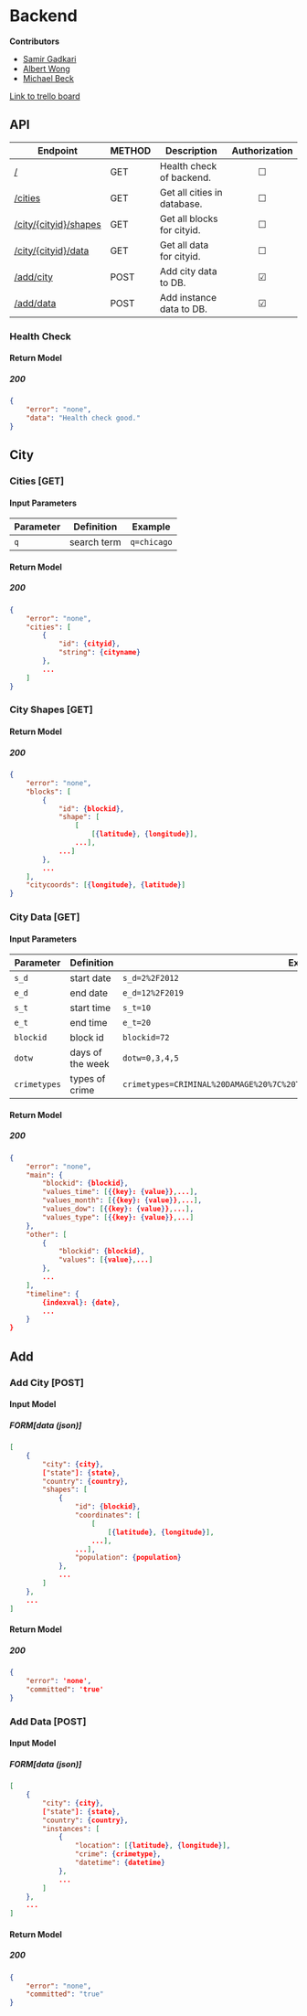 # Backend

**Contributors**

- [Samir Gadkari](https://github.com/samirgadkari)
- [Albert Wong](http://github.com/albert-h-wong)
- [Michael Beck](http://github.com/brit228)

[Link to trello board](https://trello.com/b/VX0UcKdA/labs-12-crime-statistics)

## API

| Endpoint | METHOD | Description | Authorization |
|---|---|---|:---:|
| [/](#health-check) | GET | Health check of backend. | &#9744; |
| [/cities](#cities-get) | GET | Get all cities in database. | &#9744; |
| [/city/{cityid}/shapes](#city-shapes-get) | GET | Get all blocks for cityid. | &#9744; |
| [/city/{cityid}/data](#city-data-get) | GET | Get all data for cityid. | &#9744; |
| [/add/city](#add-city-post) | POST | Add city data to DB. | &#9745; |
| [/add/data](#add-data-post) | POST | Add instance data to DB. | &#9745; |

### Health Check

#### Return Model

##### 200
```json
{
    "error": "none",
    "data": "Health check good."
}
```

## City

### Cities [GET]

#### Input Parameters

| Parameter | Definition | Example |
|---|---|---|
| `q` | search term | `q=chicago` |

#### Return Model

##### 200

```json
{
    "error": "none",
    "cities": [
        {
            "id": {cityid},
            "string": {cityname}
        },
        ...
    ]
}
```

### City Shapes [GET]

#### Return Model

##### 200

```json
{
    "error": "none",
    "blocks": [
        {
            "id": {blockid},
            "shape": [
                [
                    [{latitude}, {longitude}],
                ...],
            ...]
        },
        ...
    ],
    "citycoords": [{longitude}, {latitude}]
}
```

### City Data [GET]

#### Input Parameters

| Parameter | Definition | Example |
|---|---|---|
| `s_d` | start date | `s_d=2%2F2012` |
| `e_d` | end date | `e_d=12%2F2019` |
| `s_t` | start time | `s_t=10` |
| `e_t` | end time | `e_t=20` |
| `blockid` | block id | `blockid=72` |
| `dotw` | days of the week | `dotw=0,3,4,5` |
| `crimetypes` | types of crime | `crimetypes=CRIMINAL%20DAMAGE%20%7C%20TO%20VEHICLE,THEFT%20%7C%20FROM%20BUILDING` |

#### Return Model

##### 200

```json
{
    "error": "none",
    "main": {
        "blockid": {blockid},
        "values_time": [{{key}: {value}},...],
        "values_month": [{{key}: {value}},...],
        "values_dow": [{{key}: {value}},...],
        "values_type": [{{key}: {value}},...]
    },
    "other": [
        {
            "blockid": {blockid},
            "values": [{value},...]
        },
        ...
    ],
    "timeline": {
        {indexval}: {date},
        ...
    }
}
```

## Add

### Add City [POST]

#### Input Model

##### FORM[data (json)]

```json
[
    {
        "city": {city},
        ["state"]: {state},
        "country": {country},
        "shapes": [
            {
                "id": {blockid},
                "coordinates": [
                    [
                        [{latitude}, {longitude}],
                    ...],
                ...],
                "population": {population}
            },
            ...
        ]
    },
    ...
]
```

#### Return Model

##### 200

```json
{
    "error": 'none',
    "committed": 'true'
}
```

### Add Data [POST]

#### Input Model

##### FORM[data (json)]

```json
[
    {
        "city": {city},
        ["state"]: {state},
        "country": {country},
        "instances": [
            {
                "location": [{latitude}, {longitude}],
                "crime": {crimetype},
                "datetime": {datetime}
            },
            ...
        ]
    },
    ...
]
```

#### Return Model

##### 200

```json
{
    "error": "none",
    "committed": "true"
}
```